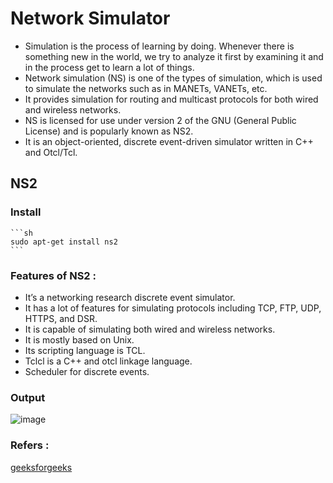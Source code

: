 # Network Simulator

- Simulation is the process of learning by doing. Whenever there is something new in the world, we try to analyze it first by examining it and in the process get to learn a lot of things.
- Network simulation (NS) is one of the types of simulation, which is used to simulate the networks such as in MANETs, VANETs, etc.
- It provides simulation for routing and multicast protocols for both wired and wireless networks.
- NS is licensed for use under version 2 of the GNU (General Public License) and is popularly known as NS2. 
- It is an object-oriented, discrete event-driven simulator written in C++ and Otcl/Tcl.

## NS2
 ### Install
    ```sh
    sudo apt-get install ns2
    ```
   
 ### Features of NS2 :
 
  - It’s a networking research discrete event simulator.
  - It has a lot of features for simulating protocols including TCP, FTP, UDP, HTTPS, and DSR.
  - It is capable of simulating both wired and wireless networks.
  - It is mostly based on Unix.
  - Its scripting language is TCL.
  - Tclcl is a C++ and otcl linkage language.
  -  Scheduler for discrete events.
  
 ### Output
 ![image](https://user-images.githubusercontent.com/76644058/213085980-626b097b-17d6-45c0-ae22-d373d31bfcff.png)

 ### Refers :
  [geeksforgeeks](https://www.geeksforgeeks.org/basics-of-ns2-and-otcltcl-script/)

